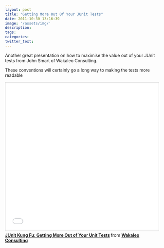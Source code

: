 ```yaml
---
layout: post
title: "Getting More Out Of Your JUnit Tests"
date: 2011-10-30 13:16:39
image: '/assets/img/'
description:
tags:
categories:
twitter_text:
---
```


Another great presentation on how to maximise the value out of your JUnit tests from John Smart of Wakaleo Consulting.

These conventions will certainly go a long way to making the tests more readable

<iframe src="//www.slideshare.net/slideshow/embed_code/key/zxp8De6JbegAei" width="595" height="485" frameborder="0" marginwidth="0" marginheight="0" scrolling="no" style="border:1px solid #CCC; border-width:1px; margin-bottom:5px; max-width: 100%;" allowfullscreen> </iframe> <div style="margin-bottom:5px"> <strong> <a href="//www.slideshare.net/wakaleo/junit-kung-fu-getting-more-out-of-your-unit-tests" title="JUnit Kung Fu: Getting More Out of Your Unit Tests" target="_blank">JUnit Kung Fu: Getting More Out of Your Unit Tests</a> </strong> from <strong><a target="_blank" href="//www.slideshare.net/wakaleo">Wakaleo Consulting</a></strong> </div>




